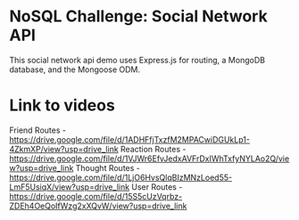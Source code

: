 # NoSQL Challenge: Social Network API
This social network api demo uses Express.js for routing, a MongoDB database, and the Mongoose ODM.

# Link to videos
Friend Routes - https://drive.google.com/file/d/1ADHFfjTxzfM2MPACwiDGUkLp1-4ZkmXP/view?usp=drive_link
Reaction Routes - https://drive.google.com/file/d/1VJWr6EfvJedxAVFrDxIWhTxfyNYLAo2Q/view?usp=drive_link
Thought Routes - https://drive.google.com/file/d/1LjO6HvsQlqBIzMNzLoed55-LmF5UsiqX/view?usp=drive_link
User Routes - https://drive.google.com/file/d/15S5cUzVqrbz-ZDEh4OeQoIfWzg2xXQvW/view?usp=drive_link
